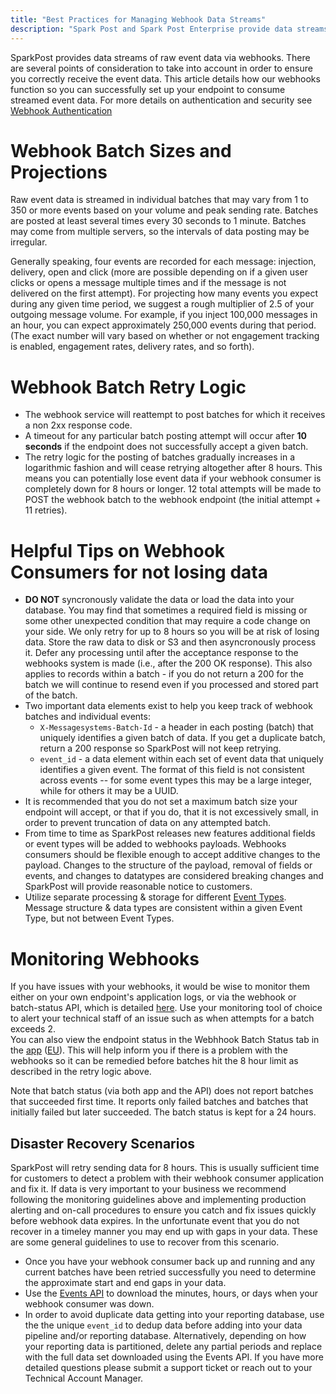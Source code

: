 ```yaml
---
title: "Best Practices for Managing Webhook Data Streams"
description: "Spark Post and Spark Post Enterprise provide data streams of raw event data via webhooks There are several points of consideration to take into account in order to ensure you correctly receive the event data This article details how our webhooks function so you can successfully set up your endpoint..."
---
```


SparkPost provides data streams of raw event data via webhooks. There are several points of consideration to take into account in order to ensure you correctly receive the event data. This article details how our webhooks function so you can successfully set up your endpoint to consume streamed event data. For more details on authentication and security see [Webhook Authentication]( https://www.sparkpost.com/docs/tech-resources/webhook-authentication/)

# Webhook Batch Sizes and Projections

Raw event data is streamed in individual batches that may vary from 1 to 350 or more events based on your volume and peak sending rate. Batches are posted at least several times every 30 seconds to 1 minute. Batches may come from multiple servers, so the intervals of data posting may be irregular.

Generally speaking, four events are recorded for each message: injection, delivery, open and click (more are possible depending on if a given user clicks or opens a message multiple times and if the message is not delivered on the first attempt). For projecting how many events you expect during any given time period, we suggest a rough multiplier of 2.5 of your outgoing message volume. For example, if you inject 100,000 messages in an hour, you can expect approximately 250,000 events during that period. (The exact number will vary based on whether or not engagement tracking is enabled, engagement rates, delivery rates, and so forth).

 # Webhook Batch Retry Logic

* The webhook service will reattempt to post batches for which it receives a non 2xx response code.
* A timeout for any particular batch posting attempt will occur after **10 seconds** if the endpoint does not successfully accept a given batch.
* The retry logic for the posting of batches gradually increases in a logarithmic fashion and will cease retrying altogether after 8 hours. This means you can potentially lose event data if your webhook consumer is completely down for 8 hours or longer. 12 total attempts will be made to POST the webhook batch to the webhook endpoint (the initial attempt + 11 retries).

# Helpful Tips on Webhook Consumers for not losing data

*   **DO NOT** syncronously validate the data or load the data into your database.  You may find that sometimes a required field is missing or some other unexpected condition that may require a code change on your side. We only retry for up to 8 hours so you will be at risk of losing data. Store the raw data to disk or S3 and then asyncronously process it. Defer any processing until after the acceptance response to the webhooks system is made (i.e., after the 200 OK response). This also applies to records within a batch - if you do not return a 200 for the batch we will continue to resend even if you processed and stored part of the batch.
*   Two important data elements exist to help you keep track of webhook batches and individual events: 
    * `X-Messagesystems-Batch-Id` - a header in each posting (batch) that uniquely identifies a given batch of data. If you get a duplicate batch, return a 200 response so SparkPost will not keep retrying.
    * `event_id` - a data element within each set of event data that uniquely identifies a given event.  The format of this field is not consistent across events -- for some event types this may be a large integer, while for others it may be a UUID. 
*   It is recommended that you do not set a maximum batch size your endpoint will accept, or that if you do, that it is not excessively small, in order to prevent truncation of data on any attempted batch.
*   From time to time as SparkPost releases new features additional fields or event types will be added to webhooks payloads. Webhooks consumers should be flexible enough to accept additive changes to the payload. Changes to the structure of the payload, removal of fields or events, and changes to datatypes are considered breaking changes and SparkPost will provide reasonable notice to customers.
*   Utilize separate processing & storage for different [Event Types](https://www.sparkpost.com/docs/tech-resources/webhook-event-reference/#event-types).  Message structure & data types are consistent within a given Event Type, but not between Event Types. 

# Monitoring Webhooks

If you have issues with your webhooks, it would be wise to monitor them either on your own endpoint's application logs, or via the webhook or batch-status API, which is detailed [here](https://developers.sparkpost.com/api/webhooks#webhooks-batch-status-get). Use your monitoring tool of choice to alert your technical staff of an issue such as when attempts for a batch exceeds 2.  
You can also view the endpoint status in the Webhhook Batch Status tab in the [app](https://app.sparkpost.com/webhooks/) ([EU](https://app.eu.sparkpost.com/webhooks/)). This will help inform you if there is a problem with the webhooks so it can be remedied before batches hit the 8 hour limit as described in the retry logic above.  

Note that batch status (via both app and the API) does not report batches that succeeded first time. It reports only failed batches and batches that initially failed but later succeeded. The batch status is kept for a 24 hours.

## Disaster Recovery Scenarios

SparkPost will retry sending data for 8 hours.  This is usually sufficient time for customers to detect a problem with their webhook consumer application and fix it.  If data is very important to your business we recommend following the monitoring guidelines above and implementing production alerting and on-call procedures to ensure you catch and fix issues quickly before webhook data expires. In the unfortunate event that you do not recover in a timeley manner you may end up with gaps in your data. These are some general guidelines to use to recover from this scenario.
* Once you have your webhook consumer back up and running and any current batches have been retried successfully you need to determine the approximate start and end gaps in your data.
* Use the [Events API](https://developers.sparkpost.com/api/events/) to download the minutes, hours, or days when your webhook consumer was down.
* In order to avoid duplicate data getting into your reporting database, use the the unique `event_id` to dedup data before adding into your data pipeline and/or reporting database.  Alternatively, depending on how your reporting data is partitioned, delete any partial periods and replace with the full data set downloaded using the Events API.
If you have more detailed questions please submit a support ticket or reach out to your Technical Account Manager.
